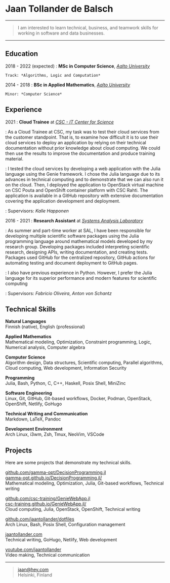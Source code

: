 Jaan Tollander de Balsch
========================

----

> I am interested to learn technical, business, and teamwork skills for working in software and data businesses. 

----


Education
---------

2018 - 2022 (expected)
:   **MSc in Computer Science**, [*Aalto University*](https://www.aalto.fi/en)

    Track: *Algorithms, Logic and Computation*

2014 - 2018
:   **BSc in Applied Mathematics**, [*Aalto University*](https://www.aalto.fi/en)

    Minor: *Computer Science*


Experience
----------

2021
: **Cloud Trainee** at [*CSC - IT Center for Science*](https://csc.fi/en/)

: As a Cloud Trainee at CSC, my task was to test their cloud services from the customer standpoint. That is, to examine how difficult it is to use their cloud services to deploy an application by relying on their technical documentation without prior knowledge about cloud computing. We could then use the results to improve the documentation and produce training material.

: I tested the cloud services by developing a web application with the Julia language using the Genie framework. I chose the Julia language due to its advances in technical computing and to demonstrate that we can also run it on the cloud. Then, I deployed the application to OpenStack virtual machine on CSC Pouta and OpenShift container platform with CSC Rahti. The application is available in a GitHub repository with extensive documentation covering the application development and deployment.

: Supervisors: *Kalle Happonen*

2016 - 2021
: **Research Assistant** at [*Systems Analysis Laboratory*](https://sal.aalto.fi/en/)

: As summer and part-time worker at SAL, I have been responsible for
developing multiple scientific software packages using the Julia programming
language around mathematical models developed by my research group. Developing packages included interpreting scientific research, designing APIs, writing documentation, and creating tests. Packages used GitHub for the centralized repository, GitHub actions for automating testing and document deployment to GitHub pages.

: I also have previous experience in Python. However, I prefer the Julia language
for its superior performance and modern features for scientific computing

: Supervisors: *Fabricio Oliveira*, *Anton von Schantz*


Technical Skills
----------------

**Natural Languages** \
Finnish (native), English (professional)

**Applied Mathematics** \
Mathematical modeling, Optimization, Constraint programming, Logic, Numerical analysis, Computer algebra

**Computer Science** \
Algorithm design, Data structures, Scientific computing, Parallel algorithms, Cloud computing, Web development, Information Security

**Programming** \
Julia, Bash, Python, C, C++, Haskell, Posix Shell, MiniZinc

**Software Engineering** \
Linux, Git, GitHub, Git-based workflows, Docker, Podman, OpenStack, OpenShift, Netlify, GoHugo

**Technical Writing and Communication** \
Markdown, LaTeX, Pandoc

**Development Environment** \
Arch Linux, i3wm, Zsh, Tmux, NeoVim, VSCode


Projects
--------

Here are some projects that demonstrate my technical skills.

[github.com/gamma-opt/DecisionProgramming.jl](https://github.com/gamma-opt/DecisionProgramming.jl) \
[gamma-opt.github.io/DecisionProgramming.jl/](https://gamma-opt.github.io/DecisionProgramming.jl/) \
Mathematical modeling, Optimization, Julia, Git-based workflows, Technical writing

[github.com/csc-training/GenieWebApp.jl](https://github.com/csc-training/GenieWebApp.jl) \
[csc-training.github.io/GenieWebApp.jl/](https://csc-training.github.io/GenieWebApp.jl/) \
Cloud computing, Julia, OpenStack, OpenShift, Technical writing

[github.com/jaantollander/dotfiles](https://github.com/jaantollander/dotfiles) \
Arch Linux, Bash, Posix Shell, Configuration management

[jaantollander.com](https://jaantollander.com/) \
Technical writing, GoHugo, Netlify, Web development

[youtube.com/jaantollander](https://www.youtube.com/jaantollander) \
Video making, Technical communication

----

> <jaan@hey.com> \
> Helsinki, Finland
